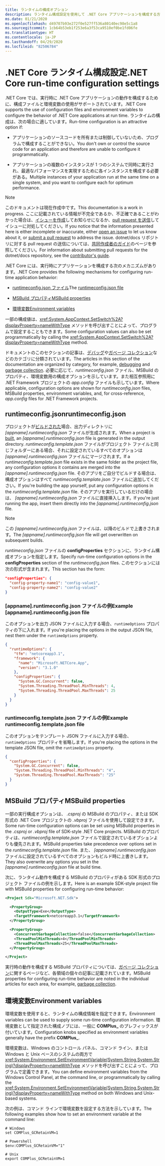```yaml
---
title: ランタイムの構成オプション
description: ランタイム構成設定を使用して .NET Core アプリケーションを構成する方法について説明します。
ms.date: 01/21/2020
ms.openlocfilehash: d49707b93e272f0e527ff536a80140ec98e5c1a8
ms.sourcegitcommit: 1cb64b53eb1f253e6a3f53ca9510ef0be1fd06fe
ms.translationtype: HT
ms.contentlocale: ja-JP
ms.lasthandoff: 04/29/2020
ms.locfileid: "82506784"
---
```

# <a name="net-core-run-time-configuration-settings"></a><span data-ttu-id="fcce0-103">.NET Core ランタイム構成設定</span><span class="sxs-lookup"><span data-stu-id="fcce0-103">.NET Core run-time configuration settings</span></span>

<span data-ttu-id="fcce0-104">.NET Core では、実行時に .NET Core アプリケーションの動作を構成するために、構成ファイルと環境変数の使用がサポートされています。</span><span class="sxs-lookup"><span data-stu-id="fcce0-104">.NET Core supports the use of configuration files and environment variables to configure the behavior of .NET Core applications at run time.</span></span> <span data-ttu-id="fcce0-105">ランタイムの構成は、次の場合に適しています。</span><span class="sxs-lookup"><span data-stu-id="fcce0-105">Run-time configuration is an attractive option if:</span></span>

- <span data-ttu-id="fcce0-106">アプリケーションのソースコードを所有または制御していないため、プログラムで構成することができない。</span><span class="sxs-lookup"><span data-stu-id="fcce0-106">You don't own or control the source code for an application and therefore are unable to configure it programmatically.</span></span>

- <span data-ttu-id="fcce0-107">アプリケーションの複数のインスタンスが 1 つのシステムで同時に実行され、最適なパフォーマンスを実現するために各インスタンスを構成する必要がある。</span><span class="sxs-lookup"><span data-stu-id="fcce0-107">Multiple instances of your application run at the same time on a single system, and you want to configure each for optimum performance.</span></span>

> [!NOTE]
> <span data-ttu-id="fcce0-108">このドキュメントは現在作成中です。</span><span class="sxs-lookup"><span data-stu-id="fcce0-108">This documentation is a work in progress.</span></span> <span data-ttu-id="fcce0-109">ここに記載されている情報が不完全であるか、不正確であることがわかった場合は、[イシューを作成](https://github.com/dotnet/docs/issues)してお知らせになるか、[pull request を送信](https://github.com/dotnet/docs/pulls)してイシューに対処してください。</span><span class="sxs-lookup"><span data-stu-id="fcce0-109">If you notice that the information presented here is either incomplete or inaccurate, either [open an issue](https://github.com/dotnet/docs/issues) to let us know about it, or [submit a pull request](https://github.com/dotnet/docs/pulls) to address the issue.</span></span> <span data-ttu-id="fcce0-110">dotnet/docs リポジトリに対する pull request の送信については、[共同作成者のガイド](https://docs.microsoft.com/contribute/dotnet/dotnet-contribute)のページを参照してください。</span><span class="sxs-lookup"><span data-stu-id="fcce0-110">For information about submitting pull requests for the dotnet/docs repository, see the [contributor's guide](https://docs.microsoft.com/contribute/dotnet/dotnet-contribute).</span></span>

<span data-ttu-id="fcce0-111">.NET Core には、実行時にアプリケーションを構成する次のメカニズムがあります。</span><span class="sxs-lookup"><span data-stu-id="fcce0-111">.NET Core provides the following mechanisms for configuring run-time application behavior:</span></span>

- <span data-ttu-id="fcce0-112">[runtimeconfig.json ファイル](#runtimeconfigjson)</span><span class="sxs-lookup"><span data-stu-id="fcce0-112">The [runtimeconfig.json file](#runtimeconfigjson)</span></span>

- [<span data-ttu-id="fcce0-113">MSBuild プロパティ</span><span class="sxs-lookup"><span data-stu-id="fcce0-113">MSBuild properties</span></span>](#msbuild-properties)

- [<span data-ttu-id="fcce0-114">環境変数</span><span class="sxs-lookup"><span data-stu-id="fcce0-114">Environment variables</span></span>](#environment-variables)

<span data-ttu-id="fcce0-115">一部の構成値は、<xref:System.AppContext.SetSwitch%2A?displayProperty=nameWithType> メソッドを呼び出すことによって、プログラムで設定することもできます。</span><span class="sxs-lookup"><span data-stu-id="fcce0-115">Some configuration values can also be set programmatically by calling the <xref:System.AppContext.SetSwitch%2A?displayProperty=nameWithType> method.</span></span>

<span data-ttu-id="fcce0-116">ドキュメントのこのセクションの記事は、[デバッグ](debugging-profiling.md)や[ガベージ コレクション](garbage-collector.md)などのカテゴリに分類されています。</span><span class="sxs-lookup"><span data-stu-id="fcce0-116">The articles in this section of the documentation are organized by category, for example, [debugging](debugging-profiling.md) and [garbage collection](garbage-collector.md).</span></span> <span data-ttu-id="fcce0-117">必要に応じて、*runtimeconfig.json* ファイル、MSBuild のプロパティ、環境変数用の構成オプションを示しています。また相互参照用に .NET Framework プロジェクトの *app.config* ファイルも示しています。</span><span class="sxs-lookup"><span data-stu-id="fcce0-117">Where applicable, configuration options are shown for *runtimeconfig.json* files, MSBuild properties, environment variables, and, for cross-reference, *app.config* files for .NET Framework projects.</span></span>

## <a name="runtimeconfigjson"></a><span data-ttu-id="fcce0-118">runtimeconfig.json</span><span class="sxs-lookup"><span data-stu-id="fcce0-118">runtimeconfig.json</span></span>

<span data-ttu-id="fcce0-119">プロジェクトが[ビルドされた](../tools/dotnet-build.md)場合、出力ディレクトリに *[appname].runtimeconfig.json* ファイルが生成されます。</span><span class="sxs-lookup"><span data-stu-id="fcce0-119">When a project is [built](../tools/dotnet-build.md), an *[appname].runtimeconfig.json* file is generated in the output directory.</span></span> <span data-ttu-id="fcce0-120">*runtimeconfig.template.json* ファイルがプロジェクト ファイルと同じフォルダーにある場合、それに設定されているすべてのオプションは *[appname].runtimeconfig.json* ファイルにマージされます。</span><span class="sxs-lookup"><span data-stu-id="fcce0-120">If a *runtimeconfig.template.json* file exists in the same folder as the project file, any configuration options it contains are merged into the *[appname].runtimeconfig.json* file.</span></span> <span data-ttu-id="fcce0-121">そのアプリをご自分でビルドする場合は、構成オプションはすべて *runtimeconfig.template.json* ファイルに追加してください。</span><span class="sxs-lookup"><span data-stu-id="fcce0-121">If you're building the app yourself, put any configuration options in the *runtimeconfig.template.json* file.</span></span> <span data-ttu-id="fcce0-122">そのアプリを実行しているだけの場合は、 *[appname].runtimeconfig.json* ファイルに直接挿入します。</span><span class="sxs-lookup"><span data-stu-id="fcce0-122">If you're just running the app, insert them directly into the *[appname].runtimeconfig.json* file.</span></span>

> [!NOTE]
> <span data-ttu-id="fcce0-123">この *[appname].runtimeconfig.json* ファイルは、以降のビルドで上書きされます。</span><span class="sxs-lookup"><span data-stu-id="fcce0-123">The *[appname].runtimeconfig.json* file will get overwritten on subsequent builds.</span></span>

<span data-ttu-id="fcce0-124">*runtimeconfig.json* ファイルの **configProperties** セクションに、ランタイム構成オプションを指定します。</span><span class="sxs-lookup"><span data-stu-id="fcce0-124">Specify run-time configuration options in the **configProperties** section of the *runtimeconfig.json* files.</span></span> <span data-ttu-id="fcce0-125">このセクションには次の形式が含まれます。</span><span class="sxs-lookup"><span data-stu-id="fcce0-125">This section has the form:</span></span>

```json
"configProperties": {
  "config-property-name1": "config-value1",
  "config-property-name2": "config-value2"
}
```

### <a name="example-appnameruntimeconfigjson-file"></a><span data-ttu-id="fcce0-126">[appname].runtimeconfig.json ファイルの例</span><span class="sxs-lookup"><span data-stu-id="fcce0-126">Example [appname].runtimeconfig.json file</span></span>

<span data-ttu-id="fcce0-127">このオプションを出力 JSON ファイルに入力する場合、`runtimeOptions` プロパティの下に入れます。</span><span class="sxs-lookup"><span data-stu-id="fcce0-127">If you're placing the options in the output JSON file, nest them under the `runtimeOptions` property.</span></span>

```json
{
  "runtimeOptions": {
    "tfm": "netcoreapp3.1",
    "framework": {
      "name": "Microsoft.NETCore.App",
      "version": "3.1.0"
    },
    "configProperties": {
      "System.GC.Concurrent": false,
      "System.Threading.ThreadPool.MinThreads": 4,
      "System.Threading.ThreadPool.MaxThreads": 25
    }
  }
}
```

### <a name="example-runtimeconfigtemplatejson-file"></a><span data-ttu-id="fcce0-128">runtimeconfig.template.json ファイルの例</span><span class="sxs-lookup"><span data-stu-id="fcce0-128">Example runtimeconfig.template.json file</span></span>

<span data-ttu-id="fcce0-129">このオプションをテンプレート JSON ファイルに入力する場合、`runtimeOptions` プロパティを省略します。</span><span class="sxs-lookup"><span data-stu-id="fcce0-129">If you're placing the options in the template JSON file, omit the `runtimeOptions` property.</span></span>

```json
{
  "configProperties": {
    "System.GC.Concurrent": false,
    "System.Threading.ThreadPool.MinThreads": "4",
    "System.Threading.ThreadPool.MaxThreads": "25"
  }
}
```

## <a name="msbuild-properties"></a><span data-ttu-id="fcce0-130">MSBuild プロパティ</span><span class="sxs-lookup"><span data-stu-id="fcce0-130">MSBuild properties</span></span>

<span data-ttu-id="fcce0-131">一部の実行構成オプションは、 *.csproj* の MSBuild のプロパティ、または SDK 形式の .NET Core プロジェクトの *.vbproj* ファイルを使用して設定できます。</span><span class="sxs-lookup"><span data-stu-id="fcce0-131">Some run-time configuration options can be set using MSBuild properties in the *.csproj* or *.vbproj* file of SDK-style .NET Core projects.</span></span> <span data-ttu-id="fcce0-132">MSBuild のプロパティは、*runtimeconfig.template.json* ファイルで設定されているオプションよりも優先されます。</span><span class="sxs-lookup"><span data-stu-id="fcce0-132">MSBuild properties take precedence over options set in the *runtimeconfig.template.json* file.</span></span> <span data-ttu-id="fcce0-133">また、 *[appname].runtimeconfig.json* ファイルに設定されているすべてのオプションもビルド時に上書きします。</span><span class="sxs-lookup"><span data-stu-id="fcce0-133">They also overwrite any options you set in the *[appname].runtimeconfig.json* file at build time.</span></span>

<span data-ttu-id="fcce0-134">次に、ランタイム動作を構成する MSBuild のプロパティがある SDK 形式のプロジェクト ファイルの例を示します。</span><span class="sxs-lookup"><span data-stu-id="fcce0-134">Here is an example SDK-style project file with MSBuild properties for configuring run-time behavior:</span></span>

```xml
<Project Sdk="Microsoft.NET.Sdk">

  <PropertyGroup>
    <OutputType>Exe</OutputType>
    <TargetFramework>netcoreapp3.1</TargetFramework>
  </PropertyGroup>

  <PropertyGroup>
    <ConcurrentGarbageCollection>false</ConcurrentGarbageCollection>
    <ThreadPoolMinThreads>4</ThreadPoolMinThreads>
    <ThreadPoolMaxThreads>25</ThreadPoolMaxThreads>
  </PropertyGroup>

</Project>
```

<span data-ttu-id="fcce0-135">実行時の動作を構成する MSBuild プロパティについては、[ガベージ コレクション](garbage-collector.md)に関するページなど、各領域の個々の記事に記載されています。</span><span class="sxs-lookup"><span data-stu-id="fcce0-135">MSBuild properties for configuring run-time behavior are noted in the individual articles for each area, for example, [garbage collection](garbage-collector.md).</span></span>

## <a name="environment-variables"></a><span data-ttu-id="fcce0-136">環境変数</span><span class="sxs-lookup"><span data-stu-id="fcce0-136">Environment variables</span></span>

<span data-ttu-id="fcce0-137">環境変数を使用すると、ランタイムの構成情報を指定できます。</span><span class="sxs-lookup"><span data-stu-id="fcce0-137">Environment variables can be used to supply some run-time configuration information.</span></span> <span data-ttu-id="fcce0-138">環境変数として指定された構成ノブには、一般に **COMPlus_** のプレフィックスが付いています。</span><span class="sxs-lookup"><span data-stu-id="fcce0-138">Configuration knobs specified as environment variables generally have the prefix **COMPlus_**.</span></span>

<span data-ttu-id="fcce0-139">環境変数は、Windows のコントロール パネル、コマンド ライン、または Windows と Unix ベースのシステムの両方で <xref:System.Environment.SetEnvironmentVariable(System.String,System.String)?displayProperty=nameWithType> メソッドを呼び出すことによって、プログラムで定義できます。</span><span class="sxs-lookup"><span data-stu-id="fcce0-139">You can define environment variables from the Windows Control Panel, at the command line, or programmatically by calling the <xref:System.Environment.SetEnvironmentVariable(System.String,System.String)?displayProperty=nameWithType> method on both Windows and Unix-based systems.</span></span>

<span data-ttu-id="fcce0-140">次の例は、コマンド ラインで環境変数を設定する方法を示しています。</span><span class="sxs-lookup"><span data-stu-id="fcce0-140">The following examples show how to set an environment variable at the command line:</span></span>

```shell
# Windows
set COMPlus_GCRetainVM=1

# Powershell
$env:COMPlus_GCRetainVM="1"

# Unix
export COMPlus_GCRetainVM=1
```

